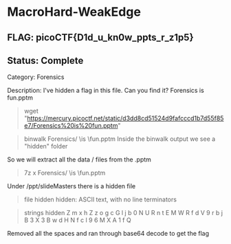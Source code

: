 # MacroHard-WeakEdge

## FLAG: picoCTF{D1d_u_kn0w_ppts_r_z1p5}

## Status: Complete

Category: Forensics

Description: I've hidden a flag in this file. Can you find it? Forensics is fun.pptm

> wget "https://mercury.picoctf.net/static/d3dd8cd51524d9fafcccd1b7d55f85e7/Forensics%20is%20fun.pptm"

> binwalk Forensics/ \is \fun.pptm
Inside the binwalk output we see a "hidden" folder

So we will extract all the data / files from the .pptm
> 7z x Forensics/ \is \fun.pptm

Under /ppt/slideMasters there is a hidden file
> file hidden
hidden: ASCII text, with no line terminators

> strings hidden
Z m x h Z z o g c G l j b 0 N U R n t E M W R f d V 9 r b j B 3 X 3 B w d H N f c l 9 6 M X A 1 f Q

Removed all the spaces and ran through base64 decode to get the flag
